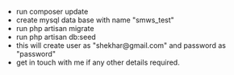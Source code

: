<ul>
<li>run composer update</li>
<li>create mysql data base with name "smws_test"</li>
<li>run php artisan migrate</li>
<li>run php artisan db:seed</li>
<li>this will create user as "shekhar@gmail.com" and password as "password"</li>
<li>get in touch with me if any other details required.</li>
</ul>